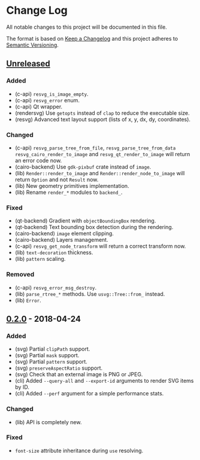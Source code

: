 # Change Log
All notable changes to this project will be documented in this file.

The format is based on [Keep a Changelog](http://keepachangelog.com/)
and this project adheres to [Semantic Versioning](http://semver.org/).

## [Unreleased]
### Added
- (c-api) `resvg_is_image_empty`.
- (c-api) `resvg_error` enum.
- (c-api) Qt wrapper.
- (rendersvg) Use `getopts` instead of `clap` to reduce the executable size.
- (resvg) Advanced text layout support (lists of x, y, dx, dy, coordinates).

### Changed
- (c-api) `resvg_parse_tree_from_file`, `resvg_parse_tree_from_data`
  `resvg_cairo_render_to_image` and `resvg_qt_render_to_image`
  will return an error code now.
- (cairo-backend) Use `gdk-pixbuf` crate instead of `image`.
- (lib) `Render::render_to_image` and `Render::render_node_to_image` will return
  `Option` and not `Result` now.
- (lib) New geometry primitives implementation.
- (lib) Rename `render_*` modules to `backend_`.

### Fixed
- (qt-backend) Gradient with `objectBoundingBox` rendering.
- (qt-backend) Text bounding box detection during the rendering.
- (cairo-backend) `image` element clipping.
- (cairo-backend) Layers management.
- (c-api) `resvg_get_node_transform` will return a correct transform now.
- (lib) `text-decoration` thickness.
- (lib) `pattern` scaling.

### Removed
- (c-api) `resvg_error_msg_destroy`.
- (lib) `parse_rtree_*` methods. Use `usvg::Tree::from_` instead.
- (lib) `Error`.

## [0.2.0] - 2018-04-24
### Added
- (svg) Partial `clipPath` support.
- (svg) Partial `mask` support.
- (svg) Partial `pattern` support.
- (svg) `preserveAspectRatio` support.
- (svg) Check that an external image is PNG or JPEG.
- (cli) Added `--query-all` and `--export-id` arguments to render SVG items by ID.
- (cli) Added `--perf` argument for a simple performance stats.

### Changed
- (lib) API is completely new.

### Fixed
- `font-size` attribute inheritance during `use` resolving.

[Unreleased]: https://github.com/RazrFalcon/resvg/compare/v0.2.0...HEAD
[0.2.0]: https://github.com/RazrFalcon/resvg/compare/0.1.0...0.2.0
